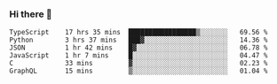 ### Hi there 👋

<!--START_SECTION:waka-->

```text
TypeScript    17 hrs 35 mins  █████████████████▒░░░░░░░   69.56 %
Python        3 hrs 37 mins   ███▓░░░░░░░░░░░░░░░░░░░░░   14.36 %
JSON          1 hr 42 mins    █▓░░░░░░░░░░░░░░░░░░░░░░░   06.78 %
JavaScript    1 hr 7 mins     █░░░░░░░░░░░░░░░░░░░░░░░░   04.47 %
C             33 mins         ▓░░░░░░░░░░░░░░░░░░░░░░░░   02.23 %
GraphQL       15 mins         ▒░░░░░░░░░░░░░░░░░░░░░░░░   01.04 %
```

<!--END_SECTION:waka-->
